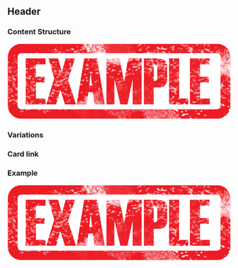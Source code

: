 ## Header

### Content Structure

![expample.png](..%2Fassets%2Fexample.png)

### Variations

### Card link

### Example

![expample.png](..%2Fassets%2Fexample.png)
